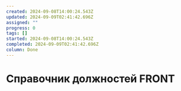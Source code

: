 ```yaml
---
created: 2024-09-08T14:00:24.543Z
updated: 2024-09-09T02:41:42.696Z
assigned: ""
progress: 0
tags: []
started: 2024-09-08T14:00:24.543Z
completed: 2024-09-09T02:41:42.696Z
column: Done
---
```


# Справочник должностей FRONT
